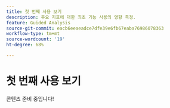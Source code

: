```yaml
---
title: 첫 번째 사용 보기
description: 주요 지표에 대한 최초 기능 사용의 영향 측정.
feature: Guided Analysis
source-git-commit: eacb6eeaeadce7dfe39e6fb67eaba76986078363
workflow-type: tm+mt
source-wordcount: '19'
ht-degree: 68%

---
```


# 첫 번째 사용 보기

콘텐츠 준비 중입니다!
